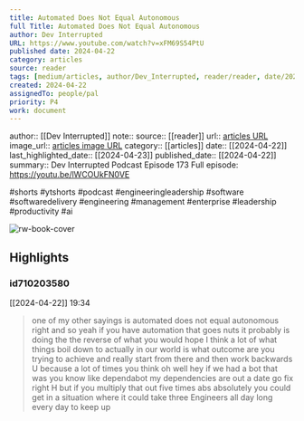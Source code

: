 ```yaml
---
title: Automated Does Not Equal Autonomous
full Title: Automated Does Not Equal Autonomous
author: Dev Interrupted
URL: https://www.youtube.com/watch?v=xFM69S54PtU
published date: 2024-04-22
category: articles
source: reader
tags: [medium/articles, author/Dev_Interrupted, reader/reader, date/2024-04-23, area/reader]
created: 2024-04-22
assignedTo: people/pal
priority: P4
work: document
---
```

author:: [[Dev Interrupted]]
note:: 
source:: [[reader]]
url:: [articles URL](https://www.youtube.com/watch?v=xFM69S54PtU)
image_url:: [articles image URL](https://i.ytimg.com/vi/xFM69S54PtU/maxres2.jpg?sqp=-oaymwEoCIAKENAF8quKqQMcGADwAQH4AbYIgAKAD4oCDAgAEAEYciBDKD4wDw==&rs=AOn4CLBvHAPnrT9GPEXfY-IYmM49dpqNBw)
category:: [[articles]]
date:: [[2024-04-22]]
last_highlighted_date:: [[2024-04-23]]
published_date:: [[2024-04-22]]
summary:: Dev Interrupted Podcast Episode 173
Full episode: https://youtu.be/lWCOUkFN0VE

#shorts #ytshorts #podcast #engineeringleadership #software #softwaredelivery #engineering  #management #enterprise #leadership #productivity #ai


![rw-book-cover](https://i.ytimg.com/vi/xFM69S54PtU/maxres2.jpg?sqp=-oaymwEoCIAKENAF8quKqQMcGADwAQH4AbYIgAKAD4oCDAgAEAEYciBDKD4wDw==&rs=AOn4CLBvHAPnrT9GPEXfY-IYmM49dpqNBw)

## Highlights
### id710203580
[[2024-04-22]] 19:34
> one of my other sayings is automated does not equal autonomous right and so yeah if you have automation that goes nuts it probably is doing the the reverse of what you would hope I think a lot of what things boil down to actually in our world is what outcome are you trying to achieve and really start from there and then work backwards U because a lot of times you think oh well hey if we had a bot that was you know like dependabot my dependencies are out a date go fix right H but if you multiply that out five times abs absolutely you
> could get in a situation where it could take three Engineers all day long every day to keep up


